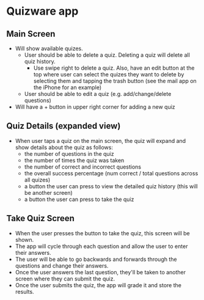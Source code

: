 # Quizware app

## Main Screen
* Will show available quizes.
  * User should be able to delete a quiz. Deleting a quiz will delete all quiz history.
    * Use swipe right to delete a quiz. Also, have an edit button at the top
      where user can select the quizes they want to delete by selecting them and tapping
      the trash button (see the mail app on the iPhone for an example) 
  * User should be able to edit a quiz (e.g. add/change/delete questions)
* Will have a + button in upper right corner for adding a new quiz

## Quiz Details (expanded view)
* When user taps a quiz on the main screen, the quiz will expand and show details about the quiz as follows:
  * the number of questions in the quiz
  * the number of times the quiz was taken
  * the number of correct and incorrect questions
  * the overall success percentage (num correct / total questions across all quizes)
  * a button the user can press to view the detailed quiz history (this will be another screen)
  * a button the user can press to take the quiz

## Take Quiz Screen
* When the user presses the button to take the quiz, this screen will be shown.
* The app will cycle through each question and allow the user to enter their answers.
* The user will be able to go backwards and forwards through the questions and change their answers.
* Once the user answers the last question, they'll be taken to another screen where they can
  submit the quiz.
* Once the user submits the quiz, the app will grade it and store the results. 
